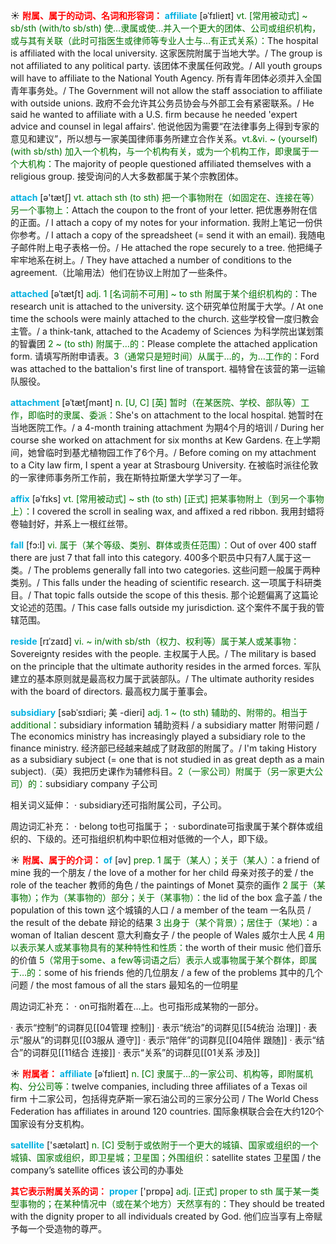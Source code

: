 ☀ <font color="red">**附属、属于的动词、名词和形容词：**</font>
<font color="sky blue">**affiliate**</font> [əˈfɪlieɪt]
<font color="rgb(227, 108, 9)">vt. [常用被动式] ~ sb/sth (with/to sb/sth) 使…隶属或使…并入一个更大的团体、公司或组织机构，或与其有关联（此时可指医生或律师等专业人士与…有正式关系）：</font>The hospital is affiliated with the local university. 这家医院附属于当地大学。/ The group is not affiliated to any political party. 该团体不隶属任何政党。/ All youth groups will have to affiliate to the National Youth Agency. 所有青年团体必须并入全国青年事务处。/ The Government will not allow the staff association to affiliate with outside unions. 政府不会允许其公务员协会与外部工会有紧密联系。/ He said he wanted to affiliate with a U.S. firm because he needed 'expert advice and counsel in legal affairs'. 他说他因为需要“在法律事务上得到专家的意见和建议”，所以想与一家美国律师事务所建立合作关系。<font color="rgb(227, 108, 9)">vt.&vi. ~ (yourself) (with sb/sth) 加入一个机构，与一个机构有关，或为一个机构工作，即隶属于一个大机构：</font>The majority of people questioned affiliated themselves with a religious group. 接受询问的人大多数都属于某个宗教团体。

<font color="sky blue">**attach**</font> [ə'tætʃ] 
<font color="rgb(227, 108, 9)">vt. attach sth (to sth) 把一个事物附在（如固定在、连接在等）另一个事物上：</font>Attach the coupon to the front of your letter. 把优惠券附在信的正面。/ I attach a copy of my notes for your information. 我附上笔记一份供你参考。/ I attach a copy of the spreadsheet (= send it with an email). 我随电子邮件附上电子表格一份。/ He attached the rope securely to a tree. 他把绳子牢牢地系在树上。/ They have attached a number of conditions to the agreement.（比喻用法）他们在协议上附加了一些条件。
           
<font color="sky blue">**attached**</font> [əˈtætʃt]
<font color="rgb(227, 108, 9)">adj. 1 [名词前不可用] ~ to sth 附属于某个组织机构的：</font>The research unit is attached to the university. 这个研究单位附属于大学。/ At one time the schools were mainly attached to the church. 这些学校曾一度归教会主管。/ a think-tank, attached to the Academy of Sciences 为科学院出谋划策的智囊团 <font color="rgb(227, 108, 9)">2 ~ (to sth) 附属于…的：</font>Please complete the attached application form. 请填写所附申请表。<font color="rgb(227, 108, 9)">3（通常只是短时间）从属于…的，为…工作的：</font>Ford was attached to the battalion's first line of transport. 福特曾在该营的第一运输队服役。
                      
<font color="sky blue">**attachment**</font> [əˈtætʃmənt]
<font color="rgb(227, 108, 9)">n. [U, C] [英] 暂时（在某医院、学校、部队等）工作，即临时的隶属、委派：</font>She's on attachment to the local hospital. 她暂时在当地医院工作。/ a 4-month training attachment 为期4个月的培训 / During her course she worked on attachment for six months at Kew Gardens. 在上学期间，她曾临时到基尤植物园工作了6个月。/ Before coming on my attachment to a City law firm, I spent a year at Strasbourg University. 在被临时派往伦敦的一家律师事务所工作前，我在斯特拉斯堡大学学习了一年。

<font color="sky blue">**affix**</font> [əˈfɪks]
<font color="rgb(227, 108, 9)">vt. [常用被动式] ~ sth (to sth) [正式] 把某事物附上（到另一个事物上）：</font>I covered the scroll in sealing wax, and affixed a red ribbon. 我用封蜡将卷轴封好，并系上一根红丝带。

<font color="sky blue">**fall**</font> [fɔ:l] 
<font color="rgb(227, 108, 9)">vi. 属于（某个等级、类别、群体或责任范围）：</font>Out of over 400 staff there are just 7 that fall into this category. 400多个职员中只有7人属于这一类。/ The problems generally fall into two categories. 这些问题一般属于两种类别。/ This falls under the heading of scientific research. 这一项属于科研类目。/ That topic falls outside the scope of this thesis. 那个论题偏离了这篇论文论述的范围。/ This case falls outside my jurisdiction. 这个案件不属于我的管辖范围。
           
<font color="sky blue">**reside**</font> [rɪˈzaɪd]
<font color="rgb(227, 108, 9)">vi. ~ in/with sb/sth（权力、权利等）属于某人或某事物：</font>Sovereignty resides with the people. 主权属于人民。/ The military is based on the principle that the ultimate authority resides in the armed forces. 军队建立的基本原则就是最高权力属于武装部队。/ The ultimate authority resides with the board of directors. 最高权力属于董事会。
           
<font color="sky blue">**subsidiary**</font> [səbˈsɪdiəri; 美 -dieri]
<font color="rgb(227, 108, 9)">adj. 1 ~ (to sth) 辅助的、附带的。相当于additional：</font>subsidiary information 辅助资料 / a subsidiary matter 附带问题 / The economics ministry has increasingly played a subsidiary role to the finance ministry. 经济部已经越来越成了财政部的附属了。/ I'm taking History as a subsidiary subject (= one that is not studied in as great depth as a main subject).（英）我把历史课作为辅修科目。<font color="rgb(227, 108, 9)">2（一家公司）附属于（另一家更大公司）的：</font>subsidiary company 子公司

相关词义延伸：
· subsidiary还可指附属公司，子公司。

周边词汇补充：
· belong to也可指属于；
· subordinate可指隶属于某个群体或组织的、下级的。还可指组织机构中职位相对低微的一个人，即下级。
	
☀ <font color="red">**附属、属于的介词：**</font>
<font color="sky blue">**of**</font> [əv] 
<font color="rgb(227, 108, 9)">prep. 1 属于（某人）；关于（某人）：</font>a friend of mine 我的一个朋友 / the love of a mother for her child 母亲对孩子的爱 / the role of the teacher 教师的角色 / the paintings of Monet 莫奈的画作 <font color="rgb(227, 108, 9)">2 属于（某事物）；作为（某事物的）部分；关于（某事物）：</font>the lid of the box 盒子盖 / the population of this town 这个城镇的人口 / a member of the team 一名队员 / the result of the debate 辩论的结果 <font color="rgb(227, 108, 9)">3 出身于（某个背景）；居住于（某地）：</font>a woman of Italian descent 意大利裔女子 / the people of Wales 威尔士人民 <font color="rgb(227, 108, 9)">4 用以表示某人或某事物具有的某种特性和性质：</font>the worth of their music 他们音乐的价值 <font color="rgb(227, 108, 9)">5（常用于some、a few等词语之后）表示人或事物属于某个群体，即属于…的：</font>some of his friends 他的几位朋友 / a few of the problems 其中的几个问题 / the most famous of all the stars 最知名的一位明星

周边词汇补充：
· on可指附着在…上。也可指形成某物的一部分。

· 表示“控制”的词群见[[04管理 控制]]
· 表示“统治”的词群见[[54统治 治理]]
· 表示“服从”的词群见[[03服从 遵守]]
· 表示“陪伴”的词群见[[04陪伴 跟随]]
· 表示“结合”的词群见[[11结合 连接]]
· 表示“关系”的词群见[[01关系 涉及]]

☀ <font color="red">**附属者：**</font>
<font color="sky blue">**affiliate**</font> [əˈfɪlieɪt]
<font color="rgb(227, 108, 9)">n. [C] 隶属于…的一家公司、机构等，即附属机构、分公司等：</font>twelve companies, including three affiliates of a Texas oil firm 十二家公司，包括得克萨斯一家石油公司的三家分公司 / The World Chess Federation has affiliates in around 120 countries. 国际象棋联合会在大约120个国家设有分支机构。

<font color="sky blue">**satellite**</font> ['sætəlaɪt] 
<font color="rgb(227, 108, 9)">n. [C] 受制于或依附于一个更大的城镇、国家或组织的一个城镇、国家或组织，即卫星城；卫星国；外围组织：</font>satellite states 卫星国 / the company’s satellite offices 该公司的办事处

<font color="red">**其它表示附属关系的词：**</font>
<font color="sky blue">**proper**</font> ['prɒpə] 
<font color="rgb(227, 108, 9)">adj. [正式] proper to sth 属于某一类型事物的；在某种情况中（或在某个地方）天然享有的：</font>They should be treated with the dignity proper to all individuals created by God. 他们应当享有上帝赋予每一个受造物的尊严。
